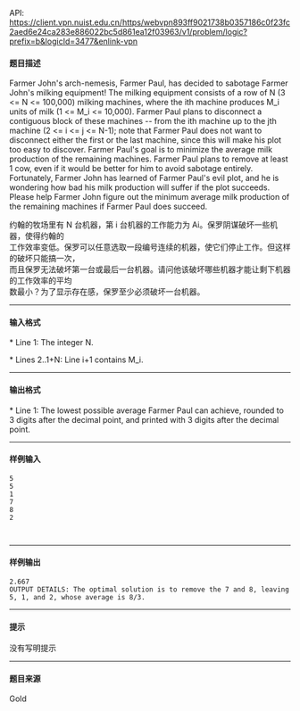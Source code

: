 API: https://client.vpn.nuist.edu.cn/https/webvpn893ff9021738b0357186c0f23fc2aed6e24ca283e886022bc5d861ea12f03963/v1/problem/logic?prefix=b&logicId=3477&enlink-vpn

#### 题目描述

Farmer John's arch-nemesis, Farmer Paul, has decided to sabotage Farmer John's milking equipment! The milking equipment consists of a row of N (3 <= N <= 100,000) milking machines, where the ith machine produces M\_i units of milk (1 <= M\_i <= 10,000). Farmer Paul plans to disconnect a contiguous block of these machines -- from the ith machine up to the jth machine (2 <= i <= j <= N-1); note that Farmer Paul does not want to disconnect either the first or the last machine, since this will make his plot too easy to discover. Farmer Paul's goal is to minimize the average milk production of the remaining machines. Farmer Paul plans to remove at least 1 cow, even if it would be better for him to avoid sabotage entirely. Fortunately, Farmer John has learned of Farmer Paul's evil plot, and he is wondering how bad his milk production will suffer if the plot succeeds. Please help Farmer John figure out the minimum average milk production of the remaining machines if Farmer Paul does succeed.

约翰的牧场里有 N 台机器，第 i 台机器的工作能力为 Ai。保罗阴谋破坏一些机器，使得约翰的  
工作效率变低。保罗可以任意选取一段编号连续的机器，使它们停止工作。但这样的破坏只能搞一次，  
而且保罗无法破坏第一台或最后一台机器。请问他该破坏哪些机器才能让剩下机器的工作效率的平均  
数最小？为了显示存在感，保罗至少必须破坏一台机器。

---

#### 输入格式

\* Line 1: The integer N.

\* Lines 2..1+N: Line i+1 contains M\_i.

---

#### 输出格式

\* Line 1: The lowest possible average Farmer Paul can achieve, rounded to 3 digits after the decimal point, and printed with 3 digits after the decimal point.

---

#### 样例输入
```
5 
5 
1 
7 
8 
2

 
```

---

#### 样例输出
```
2.667 
OUTPUT DETAILS: The optimal solution is to remove the 7 and 8, leaving 5, 1, and 2, whose average is 8/3. 
```

---

#### 提示

没有写明提示

---

#### 题目来源

Gold